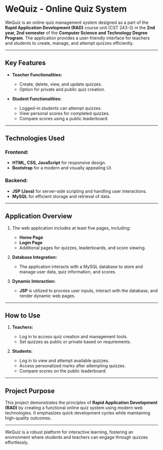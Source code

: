 # WeQuiz - Online Quiz System

WeQuiz is an online quiz management system designed as a part of the **Rapid Application Development (RAD)** course unit (CST 243-3) in the **2nd year, 2nd semester** of the **Computer Science and Technology Degree Program**. The application provides a user-friendly interface for teachers and students to create, manage, and attempt quizzes efficiently.

---

## Key Features

- **Teacher Functionalities:**
  - Create, delete, view, and update quizzes.
  - Option for private and public quiz creation.
  
- **Student Functionalities:**
  - Logged-in students can attempt quizzes.
  - View personal scores for completed quizzes.
  - Compare scores using a public leaderboard.

---

## Technologies Used

### **Frontend:**
- **HTML, CSS, JavaScript** for responsive design.
- **Bootstrap** for a modern and visually appealing UI.

### **Backend:**
- **JSP (Java)** for server-side scripting and handling user interactions.
- **MySQL** for efficient storage and retrieval of data.

---

## Application Overview

1. The web application includes at least five pages, including:
   - **Home Page**
   - **Login Page**
   - Additional pages for quizzes, leaderboards, and score viewing.
   
2. **Database Integration:**
   - The application interacts with a MySQL database to store and manage user data, quiz information, and scores.

3. **Dynamic Interaction:**
   - **JSP** is utilized to process user inputs, interact with the database, and render dynamic web pages.

---

## How to Use

1. **Teachers:**
   - Log in to access quiz creation and management tools.
   - Set quizzes as public or private based on requirements.

2. **Students:**
   - Log in to view and attempt available quizzes.
   - Access personalized marks after attempting quizzes.
   - Compare scores on the public leaderboard.

---

## Project Purpose

This project demonstrates the principles of **Rapid Application Development (RAD)** by creating a functional online quiz system using modern web technologies. It emphasizes quick development cycles while maintaining high-quality outcomes.

---

WeQuiz is a robust platform for interactive learning, fostering an environment where students and teachers can engage through quizzes effortlessly.
